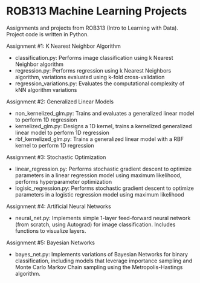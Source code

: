 # ROB313 Machine Learning Projects
Assignments and projects from ROB313 (Intro to Learning with Data). Project code is written in Python. 

Assignment #1: K Nearest Neighbor Algorithm
- classification.py: 		Performs image classification using k Nearest Neighbor algorithm
- regression.py: 		Performs regression using k Nearest Neighbors algorithm, variations evaluated using k-fold cross-validation
- regression_variations.py: 	Evaluates the computational complexity of kNN algorithm variations

Assignment #2: Generalized Linear Models
- non_kernelized_glm.py: 	Trains and evaluates a generalized linear model to perform 1D regression 
- kernelized_glm.py: 		Designs a 1D kernel, trains a kernelized generalized linear model to perform 1D regression 
- rbf_kernelized_glm.py: 	Trains a generalized linear model with a RBF kernel to perform 1D regression

Assignment #3: Stochastic Optimization
- linear_regression.py: 	Performs stochastic gradient descent to optimize parameters in a linear regression model using maximum likelihood, 
				performs hyperparameter optimization
- logisic_regression.py: 	Performs stochastic gradient descent to optimize parameters in a logistic regression model using maximum likelihood

Assignment #4: Artificial Neural Networks
- neural_net.py: 		Implements simple 1-layer feed-forward neural network (from scratch, using Autograd) for image classification. Includes 
				functions to visualize layers. 

Assignment #5: Bayesian Networks
- bayes_net.py: 		Implements variations of Bayesian Networks for binary classification, including models that leverage importance sampling
				and Monte Carlo Markov Chain sampling using the Metropolis-Hastings algorithm. 

